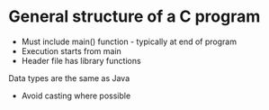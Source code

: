 # General structure of a C program
- Must include main() function - typically at end of program
- Execution starts from main
- Header file has library functions

Data types are the same as Java
- Avoid casting where possible